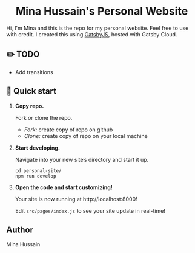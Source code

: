 <h1 align="center">
  Mina Hussain's Personal Website
</h1>
<p>
  Hi, I'm Mina and this is the repo for my personal website. Feel free to use with credit. 
  I created this using <a href="https://www.gatsbyjs.com/docs/?utm_source=starter&utm_medium=readme&utm_campaign=minimal-starter">GatsbyJS</a>, hosted with Gatsby Cloud.
</p>

## ✏️ TODO

- Add transitions

## 🚀 Quick start

1.  **Copy repo.**

    Fork or clone the repo.

    - *Fork:* create copy of repo on github
    - *Clone:* create copy of repo on your local machine
   
2.  **Start developing.**

    Navigate into your new site’s directory and start it up.

    ```shell
    cd personal-site/
    npm run develop
    ```

3.  **Open the code and start customizing!**

    Your site is now running at http://localhost:8000!

    Edit `src/pages/index.js` to see your site update in real-time!
## Author

Mina Hussain


